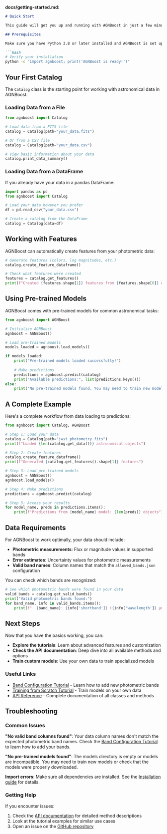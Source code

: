 **docs/getting-started.md:**
```markdown
# Quick Start

This guide will get you up and running with AGNBoost in just a few minutes.

## Prerequisites

Make sure you have Python 3.8 or later installed and AGNBoost is set up in your environment.

```bash
# Verify your installation
python -c "import agnboost; print('AGNBoost is ready!')"
```

## Your First Catalog

The `Catalog` class is the starting point for working with astronomical data in AGNBoost.

### Loading Data from a File

```python
from agnboost import Catalog

# Load data from a FITS file
catalog = Catalog(path="your_data.fits")

# Or from a CSV file
catalog = Catalog(path="your_data.csv")

# View basic information about your data
catalog.print_data_summary()
```

### Loading Data from a DataFrame

If you already have your data in a pandas DataFrame:

```python
import pandas as pd
from agnboost import Catalog

# Load your data however you prefer
df = pd.read_csv("your_data.csv")

# Create a catalog from the DataFrame
catalog = Catalog(data=df)
```

## Working with Features

AGNBoost can automatically create features from your photometric data:

```python
# Generate features (colors, log magnitudes, etc.)
catalog.create_feature_dataframe()

# Check what features were created
features = catalog.get_features()
print(f"Created {features.shape[1]} features from {features.shape[0]} objects")
```

## Using Pre-trained Models

AGNBoost comes with pre-trained models for common astronomical tasks:

```python
from agnboost import AGNBoost

# Initialize AGNBoost
agnboost = AGNBoost()

# Load pre-trained models
models_loaded = agnboost.load_models()

if models_loaded:
    print("Pre-trained models loaded successfully!")
    
    # Make predictions
    predictions = agnboost.predict(catalog)
    print("Available predictions:", list(predictions.keys()))
else:
    print("No pre-trained models found. You may need to train new models.")
```

## A Complete Example

Here's a complete workflow from data loading to predictions:

```python
from agnboost import Catalog, AGNBoost

# Step 1: Load your data
catalog = Catalog(path="jwst_photometry.fits")
print(f"Loaded {len(catalog.get_data())} astronomical objects")

# Step 2: Create features
catalog.create_feature_dataframe()
print(f"Generated {catalog.get_features().shape[1]} features")

# Step 3: Load pre-trained models
agnboost = AGNBoost()
agnboost.load_models()

# Step 4: Make predictions
predictions = agnboost.predict(catalog)

# Step 5: Access your results
for model_name, preds in predictions.items():
    print(f"Predictions from {model_name} model: {len(preds)} objects")
```

## Data Requirements

For AGNBoost to work optimally, your data should include:

- **Photometric measurements**: Flux or magnitude values in supported bands
- **Error estimates**: Uncertainty values for photometric measurements  
- **Valid band names**: Column names that match the `allowed_bands.json` configuration

You can check which bands are recognized:

```python
# See which photometric bands were found in your data
valid_bands = catalog.get_valid_bands()
print("Valid photometric bands found:")
for band_name, info in valid_bands.items():
    print(f"  {band_name}: {info['shorthand']} ({info['wavelength']} μm)")
```

## Next Steps

Now that you have the basics working, you can:

- **Explore the tutorials**: Learn about advanced features and customization
- **Check the API documentation**: Deep dive into all available methods and options
- **Train custom models**: Use your own data to train specialized models

### Useful Links

- [Band Configuration Tutorial](tutorials/band-configuration.md) - Learn how to add new photometric bands
- [Training from Scratch Tutorial](tutorials/training-from-scratch.md) - Train models on your own data
- [API Reference](api.md) - Complete documentation of all classes and methods

## Troubleshooting

### Common Issues

**"No valid band columns found"**: Your data column names don't match the expected photometric band names. Check the [Band Configuration Tutorial](tutorials/band-configuration.md) to learn how to add your bands.

**"No pre-trained models found"**: The models directory is empty or models are incompatible. You may need to train new models or check that the models were properly downloaded.

**Import errors**: Make sure all dependencies are installed. See the [Installation guide](installation.md) for details.

### Getting Help

If you encounter issues:

1. Check the [API documentation](api.md) for detailed method descriptions
2. Look at the tutorial examples for similar use cases
3. Open an issue on the [GitHub repository](https://github.com/kurthamblin/agnboost/issues)
